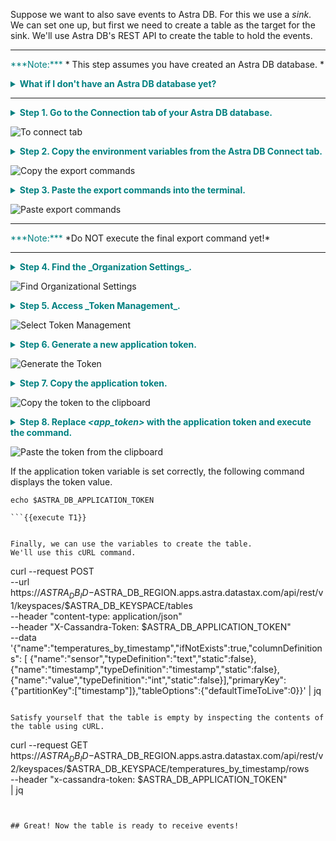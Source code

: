 Suppose we want to also save events to Astra DB.
For this we use a _sink_.
We can set one up, but first we need to create a table as the target for the sink.
We'll use Astra DB's REST API to create the table to hold the events.

---

<p><span style="color:teal">***Note:***</span> *
This step assumes you have created an Astra DB database.
*</p>

<details>
  <summary style="color:teal"><b>What if I don't have an Astra DB database yet?</b></summary>
  <hr>
  If you need to create an Astra DB database, this video can help.
  <iframe width="1148" height="300" src="https://www.youtube.com/embed/hzZ3nVrsEpM" title="YouTube video player" frameborder="0" allow="accelerometer; autoplay; clipboard-write; encrypted-media; gyroscope; picture-in-picture" allowfullscreen></iframe>
  <hr>
</details>

---


<details>
  <summary style="color:teal"><b>Step 1. Go to the Connection tab of your Astra DB database.</b></summary>
  <hr>
  From the Astra DB dashboard, click on the database name.
  Then, click the _Connect_ tab.
  <hr>
</details>

![To connect tab](./assets/BackToConnect.png)


<details>
  <summary style="color:teal"><b>Step 2. Copy the environment variables from the Astra DB Connect tab.</b></summary>
  <hr>
  From the _Connect_ tab, click _REST API_ from the navigation on the left.
  Under _Step 2_ of the _Prerequisites_, click the copy icon to copy all the export commands.
  <hr>
</details>

![Copy the export commands](./assets/CopyCommands.png)

<details>
  <summary style="color:teal"><b>Step 3. Paste the export commands into the terminal.</b></summary>
  <hr>
  Back in the Katacoda terminal, paste the contents of the clipboard at the terminal prompt.
  All but the last of these export commands will execute.
  Do NOT execute the final command yet - we need to replace <i>&lt;app_token&gt;</i> before we can execute it.
  <hr>
</details>

![Paste export commands](./assets/PasteCommands.png)

---

<p><span style="color:teal">***Note:***</span> *Do NOT execute the final export command yet!*</p>

---


<details>
  <summary style="color:teal"><b>Step 4. Find the _Organization Settings_.</b></summary>
  <hr>
  From the _Current Organization_ drop-down, select _Organization Settings_.
  <hr>
</details>

![Find Organizational Settings](./assets/FindOrgSettings.png)

<details>
  <summary style="color:teal"><b>Step 5. Access _Token Management_.</b></summary>
  <hr>
  In the left-navigation list, select _Token Management_.
  <hr>
</details>

![Select Token Management](./assets/SelectTokMgt.png)

<details>
  <summary style="color:teal"><b>Step 6. Generate a new application token.</b></summary>
  <hr>
  From the _Select Role_ drop-down menu, select _Database Administrator_.
  Click the _Generate Token_ button.
  <hr>
</details>

![Generate the Token](./assets/GenToken.png)

<details>
  <summary style="color:teal"><b>Step 7. Copy the application token.</b></summary>
  <hr>
  Click on the clipboard icon near the right edge of the token to copy the token to your clipboard.
  Please note that, as a security precaution, you will only be able to copy this token once.
  So, please take care not to overwrite the token until you have completed the next step.
  <hr>
</details>

![Copy the token to the clipboard](./assets/CopyToken.png)

<details>
  <summary style="color:teal"><b>Step 8. Replace <i>&lt;app_token&gt;</i> with the application token and execute the command.</b></summary>
  <hr>
  Return to the Katacoda terminal.
  Delete <i>&lt;app_token&gt;</i> at the end of the final _export_ command.
  Paste the copied token into the terminal at the end of the _export_ command and hit enter to execute the command.
  <hr>
</details>

![Paste the token from the clipboard](./assets/PasteToken.png)

If the application token variable is set correctly, the following command displays the token value.

```
echo $ASTRA_DB_APPLICATION_TOKEN

```{{execute T1}}


Finally, we can use the variables to create the table.
We'll use this cURL command.

```
curl --request POST \
  --url https://$ASTRA_DB_ID-$ASTRA_DB_REGION.apps.astra.datastax.com/api/rest/v1/keyspaces/$ASTRA_DB_KEYSPACE/tables \
  --header "content-type: application/json" \
  --header "X-Cassandra-Token: $ASTRA_DB_APPLICATION_TOKEN" \
  --data '{"name":"temperatures_by_timestamp","ifNotExists":true,"columnDefinitions": [ {"name":"sensor","typeDefinition":"text","static":false}, {"name":"timestamp","typeDefinition":"timestamp","static":false}, {"name":"value","typeDefinition":"int","static":false}],"primaryKey": {"partitionKey":["timestamp"]},"tableOptions":{"defaultTimeToLive":0}}' | jq
```{{execute T1}}

Satisfy yourself that the table is empty by inspecting the contents of the table using cURL.

```
curl --request GET \
    https://$ASTRA_DB_ID-$ASTRA_DB_REGION.apps.astra.datastax.com/api/rest/v2/keyspaces/$ASTRA_DB_KEYSPACE/temperatures_by_timestamp/rows \
    --header "x-cassandra-token: $ASTRA_DB_APPLICATION_TOKEN" \
    | jq
```{{execute T1}}


## Great! Now the table is ready to receive events!
